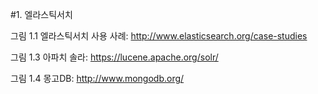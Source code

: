 #1. 엘라스틱서치

그림 1.1 엘라스틱서치 사용 사례: http://www.elasticsearch.org/case-studies


그림 1.3 아파치 솔라: https://lucene.apache.org/solr/


그림 1.4 몽고DB: http://www.mongodb.org/
